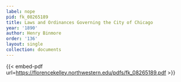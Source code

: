 ```yaml
---
label: nope
pid: fk_08265189
title: Laws and Ordinances Governing the City of Chicago
year: '1890'
author: Henry Binmore
order: '136'
layout: single
collection: documents
---
```



{{< embed-pdf url=https://florencekelley.northwestern.edu/pdfs/fk_08265189.pdf >}}